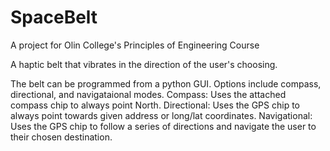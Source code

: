 SpaceBelt
=========

A project for Olin College's Principles of Engineering Course


A haptic belt that vibrates in the direction of the user's choosing.

The belt can be programmed from a python GUI. Options include compass, directional, and navigataional modes. 
Compass: Uses the attached compass chip to always point North.
Directional: Uses the GPS chip to always point towards given address or long/lat coordinates.
Navigational: Uses the GPS chip to follow a series of directions and navigate the user to their chosen destination. 




